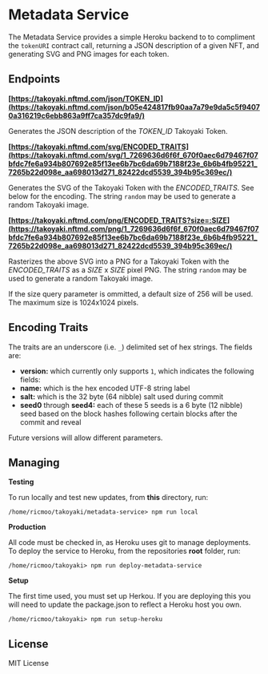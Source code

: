 Metadata Service
================

The Metadata Service provides a simple Heroku backend to to
compliment the `tokenURI` contract call, returning a JSON
description of a given NFT, and generating SVG and PNG images
for each token.


Endpoints
---------

**[https://takoyaki.nftmd.com/json/TOKEN_ID](https://takoyaki.nftmd.com/json/b05e424817fb90aa7a79e9da5c5f94070a316219c6ebb863a9ff7ca357dc9fa9/)**

Generates the JSON description of the *TOKEN_ID* Takoyaki Token.


**[https://takoyaki.nftmd.com/svg/ENCODED_TRAITS](https://takoyaki.nftmd.com/svg/1_7269636d6f6f_670f0aec6d79467f07bfdc7fe6a934b807692e85f13ee6b7bc6da69b7188f23e_6b6b4fb95221_7265b22d098e_aa698013d271_82422dcd5539_394b95c369ec/)**

Generates the SVG of the Takoyaki Token with the *ENCODED_TRAITS*. See below
for the encoding. The string `random` may be used to generate a random
Takoyaki image.


**[https://takoyaki.nftmd.com/png/ENCODED_TRAITS?size=:SIZE](https://takoyaki.nftmd.com/png/1_7269636d6f6f_670f0aec6d79467f07bfdc7fe6a934b807692e85f13ee6b7bc6da69b7188f23e_6b6b4fb95221_7265b22d098e_aa698013d271_82422dcd5539_394b95c369ec/)**

Rasterizes the above SVG into a PNG for a Takoyaki Token with the
*ENCODED_TRAITS* as a *SIZE* x *SIZE* pixel PNG. The string `random`
may be used to generate a random Takoyaki image.

If the size query parameter is ommitted, a default size of 256
will be used. The maximum size is 1024x1024 pixels.


Encoding Traits
---------------

The traits are an underscore (i.e. `_`) delimited set of
hex strings. The fields are:

- **version:** which currently only supports `1`, which indicates the following fields:
- **name:** which is the hex encoded UTF-8 string label
- **salt:** which is the 32 byte (64 nibble) salt used during commit
- **seed0** through **seed4:** each of these 5 seeds is a 6 byte (12 nibble) seed based on the block hashes following certain blocks after the commit and reveal

Future versions will allow different parameters.


Managing
--------

**Testing**

To run locally and test new updates, from **this** directory, run:

```
/home/ricmoo/takoyaki/metadata-service> npm run local
```

**Production**

All code must be checked in, as Heroku uses git to manage deployments. To
deploy the service to Heroku, from the repositories **root** folder, run:

```
/home/ricmoo/takoyaki> npm run deploy-metadata-service
```

**Setup**

The first time used, you must set up Herkou. If you are deploying this
you will need to update the package.json to reflect a Heroku host you
own.

```
/home/ricmoo/takoyaki> npm run setup-heroku
```


License
-------

MIT License
